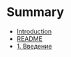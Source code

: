 # Summary

* [Introduction](SUMMARY.md)
* [README](README.md)
* [1. Введение](modules/01-introduction.md)

